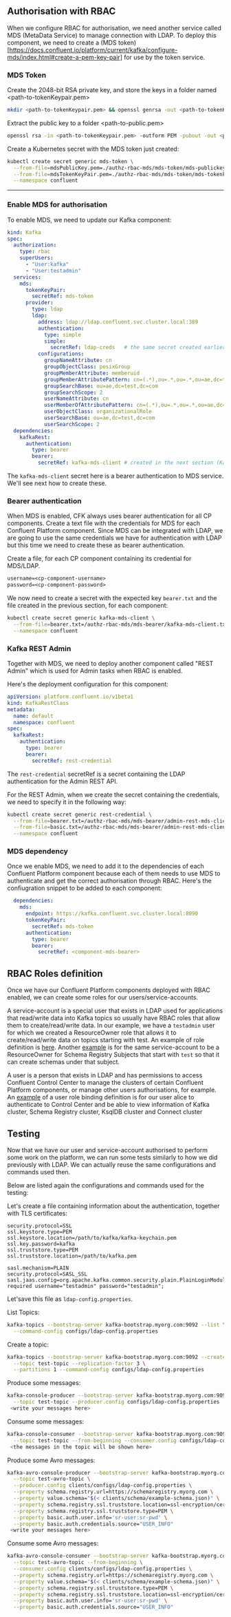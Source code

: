 ## Authorisation with RBAC

When we configure RBAC for authorisation, we need another service called MDS (MetaData Service) to manage connection with LDAP. 
To deploy this component, we need to create a (MDS token)[https://docs.confluent.io/platform/current/kafka/configure-mds/index.html#create-a-pem-key-pair] for use by the token service. 

### MDS Token 

Create the 2048-bit RSA private key, and store the keys in a folder named <path-to-tokenKeypair.pem>

```sh
mkdir <path-to-tokenKeypair.pem> && openssl genrsa -out <path-to-tokenKeypair.pem> 2048
```

Extract the public key to a folder <path-to-public.pem>

```sh
openssl rsa -in <path-to-tokenKeypair.pem> -outform PEM -pubout -out <path-to-public.pem>
```

Create a Kubernetes secret with the MDS token just created: 

```sh
kubectl create secret generic mds-token \
  --from-file=mdsPublicKey.pem=./authz-rbac-mds/mds-token/mds-publickey.txt \
  --from-file=mdsTokenKeyPair.pem=./authz-rbac-mds/mds-token/mds-tokenkeypair.txt \
  --namespace confluent
```

--- 

### Enable MDS for authorisation

To enable MDS, we need to update our Kafka component: 

```yml
kind: Kafka
spec:
  authorization:
    type: rbac
    superUsers:
      - "User:kafka"
      - "User:testadmin"
  services:
    mds: 
      tokenKeyPair:
        secretRef: mds-token
      provider:
        type: ldap
        ldap: 
          address: ldap://ldap.confluent.svc.cluster.local:389
          authentication:
            type: simple
            simple:
              secretRef: ldap-creds   # the same secret created earlier as part of the authentication
          configurations:
            groupNameAttribute: cn
            groupObjectClass: posixGroup
            groupMemberAttribute: memberuid
            groupMemberAttributePattern: cn=(.*),ou=.*,ou=.*,ou=ae,dc=test,dc=com
            groupSearchBase: ou=ae,dc=test,dc=com
            groupSearchScope: 2
            userNameAttribute: cn
            userMemberOfAttributePattern: cn=(.*),ou=.*,ou=.*,ou=ae,dc=test,dc=com
            userObjectClass: organizationalRole
            userSearchBase: ou=ae,dc=test,dc=com
            userSearchScope: 2
  dependencies:
    kafkaRest: 
      authentication:
        type: bearer 
        bearer:
          secretRef: kafka-mds-client # created in the next section (Kafka)

```

The `kafka-mds-client` secret here is a bearer authentication to MDS service. We'll see next how to create these.

### Bearer authentication

When MDS is enabled, CFK always uses bearer authentication for all CP components. 
Create a text file with the credentials for MDS for each Confluent Platform component.
Since MDS can be integrated with LDAP, we are going to use the same credentials we have for authentication with LDAP but this time we need to create these as bearer authentication. 

Create a file, for each CP component containing its credential for MDS/LDAP. 

```txt
username=<cp-component-username>
password=<cp-component-password>
```

We now need to create a secret with the expected key `bearer.txt` and the file created in the previous section, for each component:

```sh
kubectl create secret generic kafka-mds-client \
  --from-file=bearer.txt=/authz-rbac-mds/mds-bearer/kafka-mds-client.txt \
  --namespace confluent
```

### Kafka REST Admin

Together with MDS, we need to deploy another component called "REST Admin" which is used for Admin tasks when RBAC is enabled.

Here's the deployment configuration for this component: 

```yml
apiVersion: platform.confluent.io/v1beta1
kind: KafkaRestClass
metadata:
  name: default
  namespace: confluent
spec:
  kafkaRest:
    authentication:
      type: bearer               
      bearer:
        secretRef: rest-credential
```

The `rest-credential` secretRef is a secret containing the LDAP authentication for the Admin REST API.

For the REST Admin, when we create the secret containing the credentials, we need to specify it in the following way: 

```sh
kubectl create secret generic rest-credential \
  --from-file=bearer.txt=/authz-rbac-mds/mds-bearer/admin-rest-mds-client.txt \
  --from-file=basic.txt=/authz-rbac-mds/mds-bearer/admin-rest-mds-client.txt \
  --namespace confluent
```

### MDS dependency

Once we enable MDS, we need to add it to the dependencies of each Confluent Platform component because each of them needs to use MDS to authenticate and get the correct authorisation through RBAC. 
Here's the confiugration snippet to be added to each component: 

```yml
  dependencies:
    mds:
      endpoint: https://kafka.confluent.svc.cluster.local:8090
      tokenKeyPair:
        secretRef: mds-token
      authentication:
        type: bearer               
        bearer:
          secretRef: <component-mds-bearer>
```

## RBAC Roles definition

Once we have our Confluent Platform components deployed with RBAC enabled, we can create some roles for our users/service-accounts. 

A service-account is a special user that exists in LDAP used for applications that read/write data into Kafka topics so usually have RBAC roles that allow them to create/read/write data. In our example, we have a `testadmin` user for which we created a ResourceOwner role that allows it to create/read/write data on topics starting with test. An example of role definition is [here](roles/testadmin-topics-owner.yml). 
Another [example](roles/testadmin-sr-subjects-owner.yml) is for the same service-account to be a ResourceOwner for Schema Registry Subjects that start with `test` so that it can create schemas under that subject. 

A user is a person that exists in LDAP and has permissions to access Confluent Control Center to manage the clusters of certain Confluent Platform components, or manage other users authorisations, for example.
An [example](roles/alice-cp-admin.yml) of a user role binding definition is for our user alice to authenticate to Control Center and be able to view information of Kafka cluster, Schema Registry cluster, KsqlDB cluster and Connect cluster

## Testing

Now that we have our user and service-account authorised to perform some work on the platform, we can run some tests similarly to how we did previously with LDAP. We can actually reuse the same configurations and commands used then.

Below are listed again the configurations and commands used for the testing: 

Let's create a file containing information about the authentication, together with TLS certificates:

```properties
security.protocol=SSL
ssl.keystore.type=PEM
ssl.keystore.location=/path/to/kafka/kafka-keychain.pem
ssl.key.password=kafka
ssl.truststore.type=PEM
ssl.truststore.location=/path/to/kafka.pem

sasl.mechanism=PLAIN
security.protocol=SASL_SSL
sasl.jaas.config=org.apache.kafka.common.security.plain.PlainLoginModule required username="testadmin" password="testadmin";
```

Let'save this file as `ldap-config.properties`.

List Topics:

```sh
kafka-topics --bootstrap-server kafka-bootstrap.myorg.com:9092 --list \
  --command-config configs/ldap-config.properties
```

Create a topic:

```sh
kafka-topics --bootstrap-server kafka-bootstrap.myorg.com:9092 --create \
  --topic test-topic --replication-factor 3 \
  --partitions 1 --command-config configs/ldap-config.properties
```

Produce some messages: 

```sh
kafka-console-producer --bootstrap-server kafka-bootstrap.myorg.com:9092 \
  --topic test-topic --producer.config configs/ldap-config.properties 
 <write your messages here>
```

Consume some messages: 

```sh
kafka-console-consumer --bootstrap-server kafka-bootstrap.myorg.com:9092 \
  --topic test-topic --from-beginning --consumer.config configs/ldap-config.properties
 <the messages in the topic will be shown here>
```

Produce some Avro messages:

```sh
kafka-avro-console-producer --bootstrap-server kafka-bootstrap.myorg.com:9092 \
  --topic test-avro-topic \
  --producer.config clients/configs/ldap-config.properties \
  --property schema.registry.url=https://schemaregistry.myorg.com \
  --property value.schema="$(< clients/schema/example-schema.json)" \
  --property schema.registry.ssl.truststore.location=ssl-encryption/certs/generated/schema-registry/sr.pem \
  --property schema.registry.ssl.truststore.type=PEM \
  --property basic.auth.user.info='sr-user:sr-pwd' \
  --property basic.auth.credentials.source="USER_INFO"
 <write your messages here>
```


Consume some Avro messages:

```sh
kafka-avro-console-consumer --bootstrap-server kafka-bootstrap.myorg.com:9092 \
  --topic test-avro-topic --from-beginning \
  --consumer.config clients/configs/ldap-config.properties \
  --property schema.registry.url=https://schemaregistry.myorg.com \
  --property value.schema="$(< clients/schema/example-schema.json)" \
  --property schema.registry.ssl.truststore.type=PEM \
  --property schema.registry.ssl.truststore.location=ssl-encryption/certs/generated/schema-registry/sr.pem \
  --property basic.auth.user.info='sr-user:sr-pwd' \
  --property basic.auth.credentials.source="USER_INFO"
```